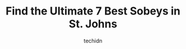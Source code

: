 ---
layout: ampstory
image: https://i0.wp.com/www.auto.or.id/wp-content/uploads/2023/06/sobeys-topsail-rd-0-st-johns-1686325219.jpeg?resize=640,853
author: techidn
featured: false
description: St. Johns, Newfoundland and Labrador, Canada is a haven for Sobeys enthusiasts, boasting an impressive array of 7 top-notch establishments. Whether youre a seasoned connoisseur or simply c
title: Find the Ultimate 7 Best Sobeys in St. Johns
cover:
   title: Find the Ultimate 7 Best Sobeys in St. Johns
   subtitle: AUTO.OR.ID
   background: https://www.auto.or.id/wp-content/uploads/2023/06/sobeys-topsail-rd-0-st-johns-1686325219.jpeg

pages: 
 - layout: thirds
   top: <h1>#1 Sobeys Howley Estates</h1>
   bottom: "<p>One of the best places to shop for your daily groceries! Best part is, its open 24 hours so you can always go there for your emergency supplies! Always clean and neatly </p>"
   background: https://www.auto.or.id/wp-content/uploads/2023/06/sobeys-topsail-rd-1-st-johns-1686325221.jpeg
   backgroundblur: true
 - layout: thirds
   top: <h1>#2 Sobeys Saint John West</h1>
   bottom: "<p>1 Plaza Ave, Saint John, NB E2M 0C2, Canada</p>"
   background: https://www.auto.or.id/wp-content/uploads/2023/06/sobeys-topsail-rd-2-st-johns-1686325221.jpeg
   cta:
      link: https://www.auto.or.id/find-the-ultimate-7-best-sobeys-in-st-johns/
      text: Find the Ultimate 7 Best Sobeys in St. Johns
 - layout: thirds
   top: <h1>#3 Sobeys St. Johns Merrymeeting Road</h1>
   bottom: "<p>8 Merrymeeting Rd, St. Johns, NL A1C 2V5, Canada</p>"
   background: https://images.unsplash.com/photo-1627108258868-c2834cb1f250?ixlib=rb-4.0.3&ixid=MnwxMjA3fDB8MHxwaG90by1wYWdlfHx8fGVufDB8fHx8&auto=format&fit=crop&w=640&h=853&q=80
   cta:
      link: https://www.auto.or.id/find-the-ultimate-7-best-sobeys-in-st-johns/
      text: Find the Ultimate 7 Best Sobeys in St. Johns
 - layout: thirds
   top: <h1>#4 Sobeys Ropewalk Lane</h1>
   bottom: "<p>45 Ropewalk Ln, St. Johns, NL A1E 4P1, Canada</p>"
   background: https://images.unsplash.com/photo-1639928187615-feef219500a4?ixlib=rb-4.0.3&ixid=MnwxMjA3fDB8MHxwaG90by1wYWdlfHx8fGVufDB8fHx8&auto=format&fit=crop&w=640&h=853&q=80
   cta:
      link: https://www.auto.or.id/find-the-ultimate-7-best-sobeys-in-st-johns/
      text: Find the Ultimate 7 Best Sobeys in St. Johns
 - layout: thirds
   top: <h1>#5 Sobeys Paradise</h1>
   bottom: "<p>1621 Topsail Rd, Paradise, NL A1L 1S7, Canada</p>"
   background: https://images.unsplash.com/photo-1623564493214-6137dff043ad?ixlib=rb-4.0.3&ixid=MnwxMjA3fDB8MHxwaG90by1wYWdlfHx8fGVufDB8fHx8&auto=format&fit=crop&w=640&h=853&q=80
   cta:
      link: https://www.auto.or.id/find-the-ultimate-7-best-sobeys-in-st-johns/
      text: Find the Ultimate 7 Best Sobeys in St. Johns
 - layout: thirds
   top: <h1>#6 Sobeys Kenmount</h1>
   bottom: "<p>45 Kelsey Dr, St. Johns, NL A1B 5C8, Canada</p>"
   background: https://images.unsplash.com/photo-1607120717423-5cfbccc9e245?ixlib=rb-4.0.3&ixid=MnwxMjA3fDB8MHxwaG90by1wYWdlfHx8fGVufDB8fHx8&auto=format&fit=crop&w=640&h=853&q=80
   cta:
      link: https://www.auto.or.id/find-the-ultimate-7-best-sobeys-in-st-johns/
      text: Find the Ultimate 7 Best Sobeys in St. Johns
 - layout: thirds
   top: <h1>#7 Sobeys Bathurst</h1>
   bottom: "<p>1125 St Peter Ave, Bathurst, NB E2A 3A1, Canada</p>"
   background: https://images.unsplash.com/photo-1508974491678-7ec251d629fd?ixlib=rb-4.0.3&ixid=MnwxMjA3fDB8MHxwaG90by1wYWdlfHx8fGVufDB8fHx8&auto=format&fit=crop&w=640&h=853&q=80
   cta:
      link: https://www.auto.or.id/find-the-ultimate-7-best-sobeys-in-st-johns/
      text: Find the Ultimate 7 Best Sobeys in St. Johns
 - layout: thirds
   middle: Continue reading...
   background: https://images.unsplash.com/photo-1598870113763-84b6f70c0fb3?ixlib=rb-4.0.3&ixid=MnwxMjA3fDB8MHxwaG90by1wYWdlfHx8fGVufDB8fHx8&auto=format&fit=crop&w=640&h=853&q=80
   cta:
      link: https://www.auto.or.id/find-the-ultimate-7-best-sobeys-in-st-johns/
      text: Find the Ultimate 7 Best Sobeys in St. Johns

---
